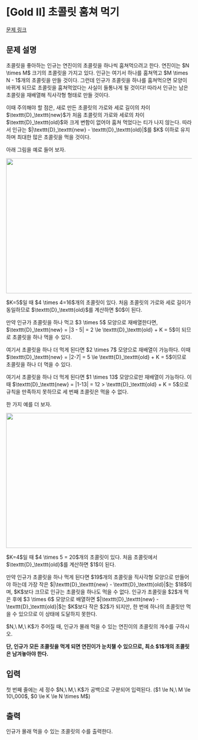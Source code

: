 # [Gold II] 초콜릿 훔쳐 먹기

[문제 링크](https://www.acmicpc.net/problem/24456) 

## 문제 설명

<p>초콜릿을 좋아하는 인규는 연진이의 초콜릿을 하나씩 훔쳐먹으려고 한다. 연진이는 $N \times M$ 크기의 초콜릿을 가지고 있다. 인규는 여기서 하나를 훔쳐먹고 $M \times N - 1$개의 초콜릿을 만들 것이다. 그런데 인규가 초콜릿을 하나를 훔쳐먹으면 모양이 바뀌게 되므로 초콜릿을 훔쳐먹었다는 사실이 들통나게 될 것이다! 따라서 인규는 남은 초콜릿을 재배열해 직사각형 형태로 만들 것이다.</p>

<p>이때 주의해야 할 점은, 새로 만든 초콜릿의 가로와 세로 길이의 차이 $\texttt{D}_\texttt{new}$가 처음 초콜릿의 가로와 세로의 차이 $\texttt{D}_\texttt{old}$와 크게 변함이 없어야 훔쳐 먹었다는 티가 나지 않는다. 따라서 인규는 $|\texttt{D}_\texttt{new} - \texttt{D}_\texttt{old}|$를 $K$ 이하로 유지하며 최대한 많은 초콜릿을 먹을 것이다.</p>

<p>아래 그림을 예로 들어 보자.</p>

<p style="text-align: center;"><img alt="" src="https://upload.acmicpc.net/b7e0126e-c900-41f3-a5e8-e5822efd18f1/-/preview/" style="width: 650px; height: 366px;"></p>

<p>$K=5$일 때 $4 \times 4=16$개의 초콜릿이 있다. 처음 초콜릿의 가로와 세로 길이가 동일하므로 $\texttt{D}_\texttt{old}$를 계산하면 $0$이 된다.</p>

<p>만약 인규가 초콜릿을 하나 먹고 $3 \times 5$ 모양으로 재배열한다면, $\texttt{D}_\texttt{new} = |3 - 5| = 2 \le \texttt{D}_\texttt{old} + K = 5$이 되므로 초콜릿을 하나 먹을 수 있다.</p>

<p>여기서 초콜릿을 하나 더 먹게 된다면 $2 \times 7$ 모양으로 재배열이 가능하다. 이때 $\texttt{D}_\texttt{new} = |2-7| = 5 \le \texttt{D}_\texttt{old} + K = 5$이므로 초콜릿을 하나 더 먹을 수 있다.</p>

<p>여기서 초콜릿을 하나 더 먹게 된다면 $1 \times 13$ 모양으로만 재배열이 가능하다. 이때 $\texttt{D}_\texttt{new} = |1-13| = 12 > \texttt{D}_\texttt{old} + K = 5$으로 규칙을 만족하지 못하므로 세 번째 초콜릿은 먹을 수 없다.</p>

<p>한 가지 예를 더 보자.</p>

<p style="text-align: center;"><img alt="" src="https://upload.acmicpc.net/4d39f259-c17a-43e3-953c-e34d625b2ef4/-/preview/" style="width: 650px; height: 366px;"></p>

<p>$K=4$일 때 $4 \times 5 = 20$개의 초콜릿이 있다. 처음 초콜릿에서 $\texttt{D}_\texttt{old}$를 계산하면 $1$이 된다.</p>

<p>만약 인규가 초콜릿을 하나 먹게 된다면 $19$개의 초콜릿을 직사각형 모양으로 만들어야 하는데 가장 작은 $|\texttt{D}_\texttt{new} - \texttt{D}_\texttt{old}|$는 $18$이며, $K$보다 크므로 인규는 초콜릿을 하나도 먹을 수 없다. 인규가 초콜릿을 $2$개 먹은 후에 $3 \times 6$ 모양으로 배열하면 $|\texttt{D}_\texttt{new} - \texttt{D}_\texttt{old}|$는 $K$보다 작은 $2$가 되지만, 한 번에 하나의 초콜릿만 먹을 수 있으므로 이 상태에 도달하지 못한다.</p>

<p>$N,\ M,\ K$가 주어질 때, 인규가 몰래 먹을 수 있는 연진이의 초콜릿의 개수를 구하시오.</p>

<p><strong>단, 인규가 모든 초콜릿을 먹게 되면 연진이가 눈치챌 수 있으므로, 최소 $1$개의 초콜릿은 남겨놓아야 한다.</strong></p>

## 입력 

 <p>첫 번째 줄에는 세 정수 $N,\ M,\ K$가 공백으로 구분되어 입력된다. ($1 \le N,\ M \le 10\,000$, $0 \le K \le N \times M$)</p>

## 출력 

 <p>인규가 몰래 먹을 수 있는 초콜릿의 수를 출력한다.</p>

